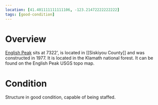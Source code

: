 ```yaml
---
location: [41.401111111111106, -123.21472222222222]
tags: [good-condition]
---
```


# Overview

[English Peak](http://nhlr.org/lookouts/us/ca/english-peak-lookout/) sits at 7322', is located in [[Siskiyou County]] and was constructed in 1977. It is located in the Klamath national forest. It can be found on the English Peak USGS topo map.

# Condition

Structure in good condition, capable of being staffed.